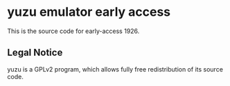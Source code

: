 yuzu emulator early access
=============

This is the source code for early-access 1926.

## Legal Notice

yuzu is a GPLv2 program, which allows fully free redistribution of its source code.